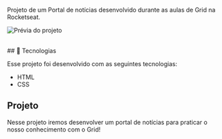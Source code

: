 Projeto de um Portal de notícias desenvolvido durante as aulas de Grid na Rocketseat.

![Prévia do projeto](assets/previa.png)

<br>
## 🚀 Tecnologias

Esse projeto foi desenvolvido com as seguintes tecnologias:

- HTML
- CSS

## Projeto

Nesse projeto iremos desenvolver um portal de notícias para praticar o nosso conhecimento com o Grid!
